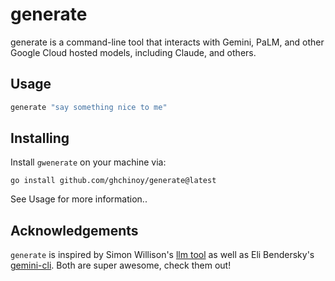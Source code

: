 # generate

generate is a command-line tool that interacts with Gemini, PaLM, and other Google Cloud hosted models, including Claude, and others.

## Usage

```bash
generate "say something nice to me"
```

## Installing

Install `gwenerate` on your machine via:

```
go install github.com/ghchinoy/generate@latest
```

See Usage for more information..



## Acknowledgements
`generate` is inspired by Simon Willison's [llm tool](https://llm.datasette.io/en/stable/) as well as Eli Bendersky's [gemini-cli](https://github.com/eliben/gemini-cli). Both are super awesome, check them out!

